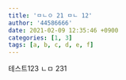 ```yaml
---
title: 'ㅁㄴㅇ 21 ㅁㄴ 12'
author: '44586666'
date: 2021-02-09 12:35:46 +0900
categories: [1, 3]
tags: [a, b, c, d, e, f]
---
```

테스트123 ㄴㅁ 231